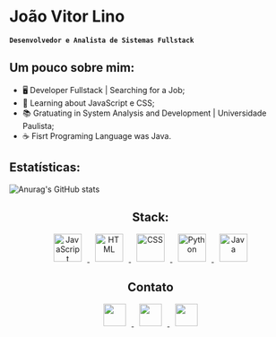 # João Vitor Lino

**`Desenvolvedor e Analista de Sistemas Fullstack`**

<h2>Um pouco sobre mim:</h2>
<ul>
  <li>🖥️ Developer Fullstack | Searching for a Job;</li>
  <li>🌱 Learning about JavaScript e CSS;</li>
  <li>📚 Gratuating in System Analysis and Development | Universidade Paulista;</li>
  <li>☕ Fisrt Programing Language was Java.</li>
</ul>

<h2>Estatísticas:</h2>

![Anurag's GitHub stats](https://github-readme-stats.vercel.app/api?username=joaovitorlino&show_icons=true&theme=cobalt)

<h2 align="center">Stack:</h2>
<p align="center">
    <a href="https://developer.mozilla.org/pt-BR/docs/Web/JavaScript" target="_blank">
      <img alt="JavaScript" src="https://encrypted-tbn0.gstatic.com/images?q=tbn:ANd9GcRuHnJDLOcdm_0b6N6kNj-1OvO9KhKYgqIy0w&s" height="50px" hspace="10">
    </a>
    <a href="https://en.wikipedia.org/wiki/HTML5" target="_blank">
      <img alt="HTML" src="https://cdn-icons-png.freepik.com/512/5968/5968267.png" height="50px" hspace="10"
        />
    </a>
    <a href="https://developer.mozilla.org/pt-BR/docs/Web/CSS" target="_blank">
      <img alt="CSS" src="https://www.svgrepo.com/show/303481/css-3-logo.svg" height="50px" hspace="10"
        />
    </a>
    <a href="https://www.python.org/" target="_blank">
      <img alt="Python" src="https://upload.wikimedia.org/wikipedia/commons/1/1f/Python_logo_01.svg" height="50px" hspace="10"
        />
    </a>
    <a href="https://www.java.com/pt-BR/download/help/whatis_java.html" target="_blank"><img alt="Java" src="https://img.icons8.com/color/512/java-coffee-cup-logo.png" height="50px" hspace="10"
        />
    </a>
</p>

<h2 align="center">Contato</h2>

<p align="center">
  <a href="https://wa.me/19989323948" target="_blank">
    <img src="https://img.shields.io/badge/WhatsApp-25D366?style=for-the-badge&logo=whatsapp&logoColor=white" height="40px" hspace="10"
      />
  </a>
  <a href="https://www.instagram.com/jvl.martins/" target="_blank">
    <img src="https://img.shields.io/badge/Instagram-E4405F?style=for-the-badge&logo=instagram&logoColor=white" height="40px" hspace="10"
      />
  </a>
  <a href="https://www.linkedin.com/in/jo%C3%A3o-vitor-martins-3a223025b/" target="_blank">
    <img src="https://img.shields.io/badge/LinkedIn-0077B5?style=for-the-badge&logo=linkedin&logoColor=white" height="40px" hspace="10"
      ;>
  </a>
</p>

